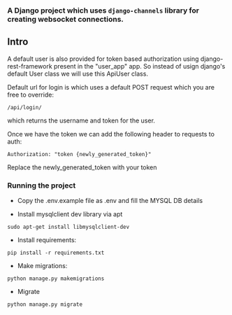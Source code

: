 ### A Django project which uses `django-channels` library for creating websocket connections.

## Intro
A default user is also provided for token based authorization using django-rest-framework present in the
   "user_app" app. So instead of usign django's default User class we will use this ApiUser class.


Default url for login is which uses a default POST request which you are free to override:

    /api/login/

which returns the username and token for the user.

Once we have the token we can add the following header to requests to auth:

    Authorization: "token {newly_generated_token}"

Replace the newly_generated_token with your token

### Running the project

- Copy the .env.example file as .env and fill the MYSQL DB details

- Install mysqlclient dev library via apt

```
sudo apt-get install libmysqlclient-dev
```

- Install requirements:

```
pip install -r requirements.txt
```

- Make migrations:

```
python manage.py makemigrations
```

- Migrate

```
python manage.py migrate
```
